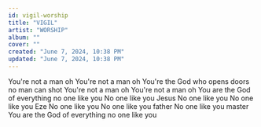 ```yaml
---
id: vigil-worship
title: "VIGIL"
artist: "WORSHIP"
album: ""
cover: ""
created: "June 7, 2024, 10:38 PM"
updated: "June 7, 2024, 10:38 PM"
---
```


You're not a man oh
You're not a man oh
You're the God who opens doors no man can shot
You're not a man oh
You're not a man oh
You are the God of everything no one like you
No one like you Jesus
No one like you
No one like you Eze
No one like you
No one like you father
No one like you master
You are the God of everything no one like you